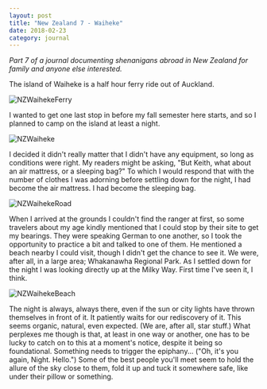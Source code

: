```yaml
---
layout: post
title: "New Zealand 7 - Waiheke"
date: 2018-02-23
category: journal
---
```


<link rel="stylesheet" type="text/css"  href="/keiths-site/css/main.css">

*Part 7 of a journal documenting shenanigans abroad in New Zealand for family and anyone else interested.*

The island of Waiheke is a half hour ferry ride out of Auckland.

![NZWaihekeFerry](/keiths-site/image_dir/NZWaihekeFerry.jpg)

I wanted to get one last stop in before my fall semester here starts, and so I planned to camp on the island at least a night.

![NZWaiheke](/keiths-site/image_dir/NZWaiheke.jpg)

I decided it didn't really matter that I didn't have any equipment, so long as conditions were right. My readers might be asking, "But Keith, what about an air mattress, or a sleeping bag?" To which I would respond that with the number of clothes I was adorning before settling down for the night, I had become the air mattress. I had become the sleeping bag.

![NZWaihekeRoad](/keiths-site/image_dir/NZWaihekeRoad.jpg)

When I arrived at the grounds I couldn't find the ranger at first, so some travelers about my age kindly mentioned that I could stop by their site to get my bearings. They were speaking German to one another, so I took the opportunity to practice a bit and talked to one of them. He mentioned a beach nearby I could visit, though I didn't get the chance to see it. We were, after all, in a large area; Whakanawha Regional Park. As I settled down for the night I was looking directly up at the Milky Way. First time I've seen it, I think.

![NZWaihekeBeach](/keiths-site/image_dir/NZWaihekeBeach.jpg)

The night is always, always there, even if the sun or city lights have thrown themselves in front of it. It patiently waits for our rediscovery of it. This seems organic, natural, even expected. (We are, after all, star stuff.) What perplexes me though is that, at least in one way or another, one has to be lucky to catch on to this at a moment's notice, despite it being so foundational. Something needs to trigger the epiphany... ("Oh, it's you again, Night. Hello.") Some of the best people you'll meet seem to hold the allure of the sky close to them, fold it up and tuck it somewhere safe, like under their pillow or something.